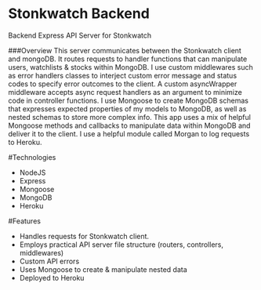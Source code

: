 # Stonkwatch Backend
Backend Express API Server for Stonkwatch

###Overview
This server communicates between the Stonkwatch client and mongoDB. It routes requests to handler functions that can manipulate users, watchlists & stocks within MongoDB. 
I use custom middlewares such as error handlers classes to interject custom error message and status codes to specify error outcomes to the client. A custom asyncWrapper middleware
accepts async request handlers as an argument to minimize code in controller functions. I use Mongoose to create MongoDB schemas that expresses expected properties of my models to MongoDB, as well as nested schemas to store more complex
info. This app uses a mix of helpful Mongoose methods and callbacks to manipulate data within MongoDB and deliver it to the client. I use a helpful module called Morgan to log requests to Heroku.

#Technologies
- NodeJS
- Express
- Mongoose
- MongoDB
- Heroku

#Features
- Handles requests for Stonkwatch client.
- Employs practical API server file structure (routers, controllers, middlewares)
- Custom API errors
- Uses Mongoose to create & manipulate nested data
- Deployed to Heroku


